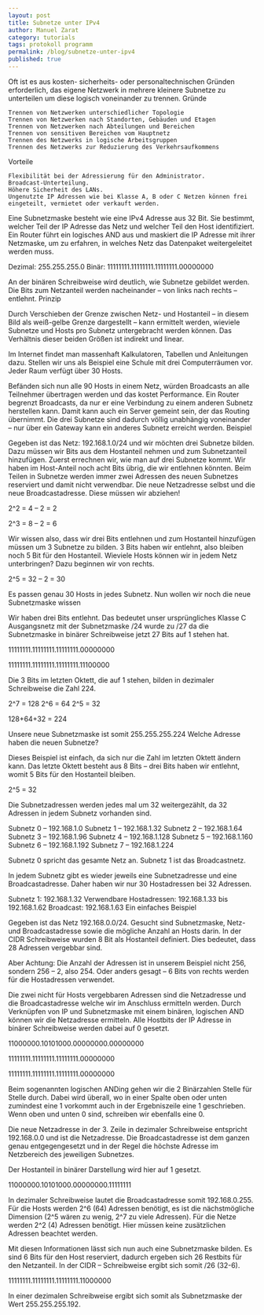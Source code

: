 ```yaml
---
layout: post
title: Subnetze unter IPv4
author: Manuel Zarat
category: tutorials
tags: protokoll programm
permalink: /blog/subnetze-unter-ipv4
published: true
---
```


Oft ist es aus kosten- sicherheits- oder personaltechnischen Gründen erforderlich, das eigene Netzwerk in mehrere kleinere Subnetze zu unterteilen um diese logisch voneinander zu trennen.
Gründe

    Trennen von Netzwerken unterschiedlicher Topologie
    Trennen von Netzwerken nach Standorten, Gebäuden und Etagen
    Trennen von Netzwerken nach Abteilungen und Bereichen
    Trennen von sensitiven Bereichen vom Hauptnetz
    Trennen des Netzwerks in logische Arbeitsgruppen
    Trennen des Netzwerks zur Reduzierung des Verkehrsaufkommens

Vorteile

    Flexibilität bei der Adressierung für den Administrator.
    Broadcast-Unterteilung.
    Höhere Sicherheit des LANs.
    Ungenutzte IP Adressen wie bei Klasse A, B oder C Netzen können frei eingeteilt, vermietet oder verkauft werden.

Eine Subnetzmaske besteht wie eine IPv4 Adresse aus 32 Bit. Sie bestimmt, welcher Teil der IP Adresse das Netz und welcher Teil den Host identifiziert. Ein Router führt ein logisches AND aus und maskiert die IP Adresse mit ihrer Netzmaske, um zu erfahren, in welches Netz das Datenpaket weitergeleitet werden muss.

Dezimal: 255.255.255.0
Binär: 11111111.11111111.11111111.00000000

An der binären Schreibweise wird deutlich, wie Subnetze gebildet werden. Die Bits zum Netzanteil werden nacheinander – von links nach rechts – entlehnt.
Prinzip

Durch Verschieben der Grenze zwischen Netz- und Hostanteil – in diesem Bild als weiß-gelbe Grenze dargestellt – kann ermittelt werden, wieviele Subnetze und Hosts pro Subnetz untergebracht werden können. Das Verhältnis dieser beiden Größen ist indirekt und linear.

Im Internet findet man massenhaft Kalkulatoren, Tabellen und Anleitungen dazu. Stellen wir uns als Beispiel eine Schule mit drei Computerräumen vor. Jeder Raum verfügt über 30 Hosts.

Befänden sich nun alle 90 Hosts in einem Netz, würden Broadcasts an alle Teilnehmer übertragen werden und das kostet Performance. Ein Router begrenzt Broadcasts, da nur er eine Verbindung zu einem anderen Subnetz herstellen kann. Damit kann auch ein Server gemeint sein, der das Routing übernimmt. Die drei Subnetze sind dadurch völlig unabhängig voneinander – nur über ein Gateway kann ein anderes Subnetz erreicht werden.
Beispiel

Gegeben ist das Netz: 192.168.1.0/24 und wir möchten drei Subnetze bilden. Dazu müssen wir Bits aus dem Hostanteil nehmen und zum Subnetzanteil hinzufügen. Zuerst errechnen wir, wie man auf drei Subnetze kommt. Wir haben im Host-Anteil noch acht Bits übrig, die wir entlehnen könnten. Beim Teilen in Subnetze werden immer zwei Adressen des neuen Subnetzes reserviert und damit nicht verwendbar. Die neue Netzadresse selbst und die neue Broadcastadresse. Diese müssen wir abziehen!

2^2 = 4 – 2 = 2

2^3 = 8 – 2 = 6

Wir wissen also, dass wir drei Bits entlehnen und zum Hostanteil hinzufügen müssen um 3 Subnetze zu bilden. 3 Bits haben wir entlehnt, also bleiben noch 5 Bit für den Hostanteil. Wieviele Hosts können wir in jedem Netz unterbringen? Dazu beginnen wir von rechts.

2^5 = 32 – 2 = 30

Es passen genau 30 Hosts in jedes Subnetz.
Nun wollen wir noch die neue Subnetzmaske wissen

Wir haben drei Bits entlehnt. Das bedeutet unser ursprüngliches Klasse C Ausgangsnetz mit der Subnetzmaske /24 wurde zu /27 da die Subnetzmaske in binärer Schreibweise jetzt 27 Bits auf 1 stehen hat.

11111111.11111111.11111111.00000000

11111111.11111111.11111111.11100000

Die 3 Bits im letzten Oktett, die auf 1 stehen, bilden in dezimaler Schreibweise die Zahl 224.

2^7 = 128
2^6 = 64
2^5 = 32

128+64+32 = 224

Unsere neue Subnetzmaske ist somit 255.255.255.224
Welche Adresse haben die neuen Subnetze?

Dieses Beispiel ist einfach, da sich nur die Zahl im letzten Oktett ändern kann. Das letzte Oktett besteht aus 8 Bits – drei Bits haben wir entlehnt, womit 5 Bits für den Hostanteil bleiben.

2^5 = 32

Die Subnetzadressen werden jedes mal um 32 weitergezählt, da 32 Adressen in jedem Subnetz vorhanden sind.

Subnetz 0 – 192.168.1.0
Subnetz 1 – 192.168.1.32
Subnetz 2 – 192.168.1.64
Subnetz 3 – 192.168.1.96
Subnetz 4 – 192.168.1.128
Subnetz 5 – 192.168.1.160
Subnetz 6 – 192.168.1.192
Subnetz 7 – 192.168.1.224

Subnetz 0 spricht das gesamte Netz an. Subnetz 1 ist das Broadcastnetz.

In jedem Subnetz gibt es wieder jeweils eine Subnetzadresse und eine Broadcastadresse. Daher haben wir nur 30 Hostadressen bei 32 Adressen.

Subnetz 1: 192.168.1.32
Verwendbare Hostadressen: 192.168.1.33 bis 192.168.1.62
Broadcast: 192.168.1.63
Ein einfaches Beispiel

Gegeben ist das Netz 192.168.0.0/24. Gesucht sind Subnetzmaske, Netz- und Broadcastadresse sowie die mögliche Anzahl an Hosts darin. In der CIDR Schreibweise wurden 8 Bit als Hostanteil definiert. Dies bedeutet, dass 28 Adressen vergebbar sind.

Aber Achtung: Die Anzahl der Adressen ist in unserem Beispiel nicht 256, sondern 256 – 2, also 254. Oder anders gesagt – 6 Bits von rechts werden für die Hostadressen verwendet.

Die zwei nicht für Hosts vergebbaren Adressen sind die Netzadresse und die Broadcastadresse welche wir im Anschluss ermitteln werden. Durch Verknüpfen von IP und Subnetzmaske mit einem binären, logischen AND können wir die Netzadresse ermitteln. Alle Hostbits der IP Adresse in binärer Schreibweise werden dabei auf 0 gesetzt.

11000000.10101000.00000000.00000000

11111111.11111111.11111111.00000000

11111111.11111111.11111111.00000000

Beim sogenannten logischen ANDing gehen wir die 2 Binärzahlen Stelle für Stelle durch. Dabei wird überall, wo in einer Spalte oben oder unten zumindest eine 1 vorkommt auch in der Ergebniszeile eine 1 geschrieben. Wenn oben und unten 0 sind, schreiben wir ebenfalls eine 0.

Die neue Netzadresse in der 3. Zeile in dezimaler Schreibweise entspricht 192.168.0.0 und ist die Netzadresse. Die Broadcastadresse ist dem ganzen genau entgegengesetzt und in der Regel die höchste Adresse im Netzbereich des jeweiligen Subnetzes.

Der Hostanteil in binärer Darstellung wird hier auf 1 gesetzt.

11000000.10101000.00000000.11111111

In dezimaler Schreibweise lautet die Broadcastadresse somit 192.168.0.255. Für die Hosts werden 2^6 (64) Adressen benötigt, es ist die nächstmögliche Dimension (2^5 wären zu wenig, 2^7 zu viele Adressen). Für die Netze werden 2^2 (4) Adressen benötigt. Hier müssen keine zusätzlichen Adressen beachtet werden.

Mit diesen Informationen lässt sich nun auch eine Subnetzmaske bilden. Es sind 6 Bits für den Host reserviert, dadurch ergeben sich 26 Restbits für den Netzanteil. In der CIDR – Schreibweise ergibt sich somit /26 (32-6).

11111111.11111111.11111111.11000000

In einer dezimalen Schreibweise ergibt sich somit als Subnetzmaske der Wert 255.255.255.192.
